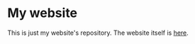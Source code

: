 # My website
This is just my website's repository. The website itself is [here](https://thedarkbug.github.io).
